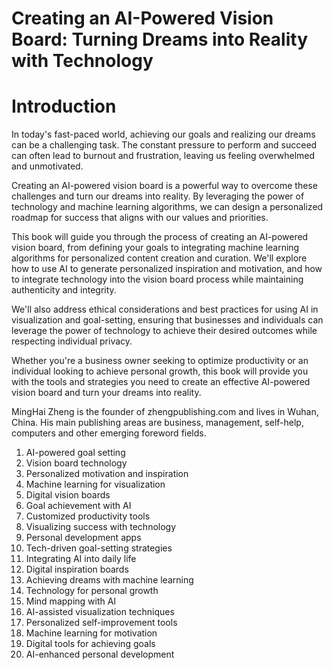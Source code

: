 # Creating an AI-Powered Vision Board: Turning Dreams into Reality with Technology

# Introduction

In today's fast-paced world, achieving our goals and realizing our dreams can be a challenging task. The constant pressure to perform and succeed can often lead to burnout and frustration, leaving us feeling overwhelmed and unmotivated.

Creating an AI-powered vision board is a powerful way to overcome these challenges and turn our dreams into reality. By leveraging the power of technology and machine learning algorithms, we can design a personalized roadmap for success that aligns with our values and priorities.

This book will guide you through the process of creating an AI-powered vision board, from defining your goals to integrating machine learning algorithms for personalized content creation and curation. We'll explore how to use AI to generate personalized inspiration and motivation, and how to integrate technology into the vision board process while maintaining authenticity and integrity.

We'll also address ethical considerations and best practices for using AI in visualization and goal-setting, ensuring that businesses and individuals can leverage the power of technology to achieve their desired outcomes while respecting individual privacy.

Whether you're a business owner seeking to optimize productivity or an individual looking to achieve personal growth, this book will provide you with the tools and strategies you need to create an effective AI-powered vision board and turn your dreams into reality.

MingHai Zheng is the founder of zhengpublishing.com and lives in Wuhan, China. His main publishing areas are business, management, self-help, computers and other emerging foreword fields.



1. AI-powered goal setting
2. Vision board technology
3. Personalized motivation and inspiration
4. Machine learning for visualization
5. Digital vision boards
6. Goal achievement with AI
7. Customized productivity tools
8. Visualizing success with technology
9. Personal development apps
10. Tech-driven goal-setting strategies
11. Integrating AI into daily life
12. Digital inspiration boards
13. Achieving dreams with machine learning
14. Technology for personal growth
15. Mind mapping with AI
16. AI-assisted visualization techniques
17. Personalized self-improvement tools
18. Machine learning for motivation
19. Digital tools for achieving goals
20. AI-enhanced personal development

